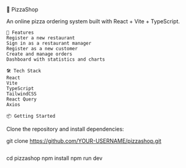 🍕 PizzaShop

An online pizza ordering system built with React + Vite + TypeScript.

```
🚀 Features
Register a new restaurant
Sign in as a restaurant manager
Register as a new customer
Create and manage orders
Dashboard with statistics and charts
```

```
🛠️ Tech Stack
React
Vite
TypeScript
TailwindCSS
React Query
Axios
```

```
📦 Getting Started
```
Clone the repository and install dependencies:

git clone https://github.com/YOUR-USERNAME/pizzashop.git
```
```
cd pizzashop
npm install
npm run dev
```
